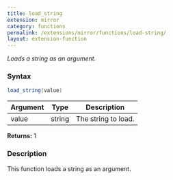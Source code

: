 ```yaml
---
title: load_string
extension: mirror
category: functions
permalink: /extensions/mirror/functions/load-string/
layout: extension-function
---
```


_Loads a string as an argument._

### Syntax ###
```cs
load_string(value)
```

| Argument | Type | Description |
| --- | --- | --- |
| value | string | The string to load. |

**Returns:** 1

### Description

This function loads a string as an argument. 

